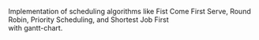 Implementation of scheduling algorithms like Fist Come First Serve, Round Robin, Priority Scheduling, and Shortest Job First  
with gantt-chart.
